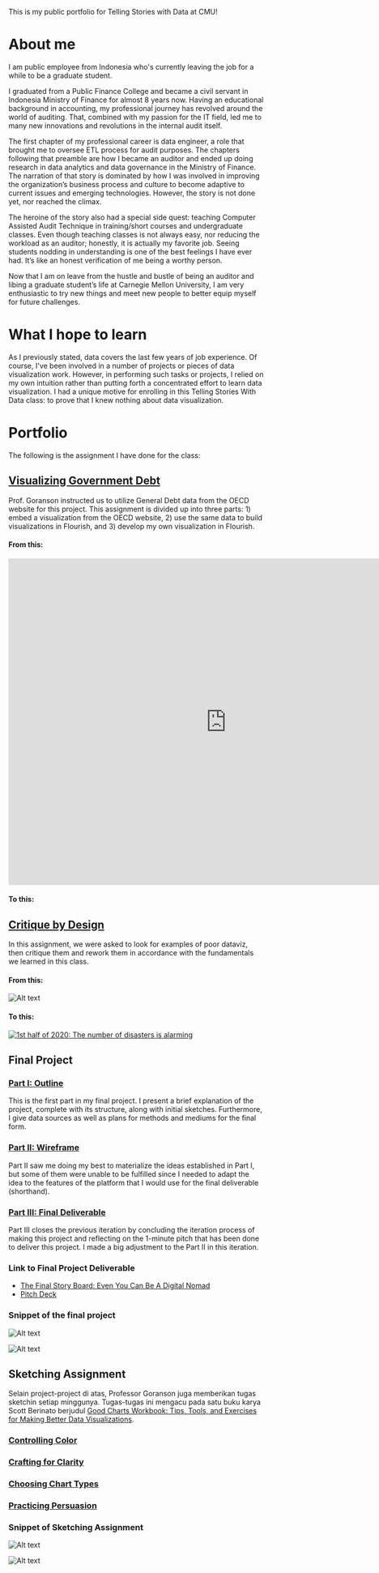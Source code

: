 This is my public portfolio for Telling Stories with Data at CMU!

# About me
I am public employee from Indonesia who's currently leaving the job for a while to be a graduate student.

I graduated from a Public Finance College and became a civil servant in Indonesia Ministry of Finance for almost 8 years now. Having an educational background in accounting, my professional journey has revolved around the world of auditing. That, combined with my passion for the IT field, led me to many new innovations and revolutions in the internal audit itself.

The first chapter of my professional career is data engineer, a role that brought me to oversee ETL process for audit purposes. The chapters following that preamble are how I became an auditor and ended up doing research in data analytics and data governance in the Ministry of Finance. The narration of that story is dominated by how I was involved in improving the organization’s business process and culture to become adaptive to current issues and emerging technologies. However, the story is not done yet, nor reached the climax. 

The heroine of the story also had a special side quest: teaching Computer Assisted Audit Technique in training/short courses and undergraduate classes. Even though teaching classes is not always easy, nor reducing the workload as an auditor; honestly, it is actually my favorite job. Seeing students nodding in understanding is one of the best feelings I have ever had. It’s like an honest verification of me being a worthy person. 

Now that I am on leave from the hustle and bustle of being an auditor and libing a graduate student’s life at Carnegie Mellon University, I am very enthusiastic to try new things and meet new people to better equip myself for future challenges.

# What I hope to learn
As I previously stated, data covers the last few years of job experience. Of course, I've been involved in a number of projects or pieces of data visualization work. However, in performing such tasks or projects, I relied on my own intuition rather than putting forth a concentrated effort to learn data visualization.
I had a unique motive for enrolling in this Telling Stories With Data class: to prove that I knew nothing about data visualization.

# Portfolio

The following is the assignment I have done for the class:

## [Visualizing Government Debt](https://irfanradarma.github.io/94870/dataviz2)
Prof. Goranson instructed us to utilize General Debt data from the OECD website for this project. This assignment is divided up into three parts: 1) embed a visualization from the OECD website, 2) use the same data to build visualizations in Flourish, and 3) develop my own visualization in Flourish.

#### From this:

<iframe src="https://data.oecd.org/chart/6O7h" width="860" height="645" style="border: 0" mozallowfullscreen="true" webkitallowfullscreen="true" allowfullscreen="true">OECD Chart: General government debt, Total, % of GDP, Annual, 2021</iframe>

#### To this:

<div class="flourish-embed flourish-chart" data-src="visualisation/11130067"><script src="https://public.flourish.studio/resources/embed.js"></script></div>

## [Critique by Design](https://irfanradarma.github.io/94870/critique_by_design)
In this assignment, we were asked to look for examples of poor dataviz, then critique them and rework them in accordance with the fundamentals we learned in this class.

#### From this:

<img
  src="bill-dollar-disaster.jpg"
  alt="Alt text"
  title="Optional title"
  style="display: inline-block; margin: 0 auto; max-width: 800px">
  
#### To this:
  
  <div class='tableauPlaceholder' id='viz1663717299004' style='position: relative'><noscript><a href='#'><img alt='1st half of 2020: The number of disasters is alarming ' src='https:&#47;&#47;public.tableau.com&#47;static&#47;images&#47;Di&#47;DisasaterFinal&#47;Sheet1&#47;1_rss.png' style='border: none' /></a></noscript><object class='tableauViz'  style='display:none;'><param name='host_url' value='https%3A%2F%2Fpublic.tableau.com%2F' /> <param name='embed_code_version' value='3' /> <param name='site_root' value='' /><param name='name' value='DisasaterFinal&#47;Sheet1' /><param name='tabs' value='no' /><param name='toolbar' value='yes' /><param name='static_image' value='https:&#47;&#47;public.tableau.com&#47;static&#47;images&#47;Di&#47;DisasaterFinal&#47;Sheet1&#47;1.png' /> <param name='animate_transition' value='yes' /><param name='display_static_image' value='yes' /><param name='display_spinner' value='yes' /><param name='display_overlay' value='yes' /><param name='display_count' value='yes' /><param name='language' value='en-US' /></object></div>                
<script type='text/javascript'>                    
  var divElement = document.getElementById('viz1663717299004');                    
  var vizElement = divElement.getElementsByTagName('object')[0];                    
  vizElement.style.width='100%';vizElement.style.height=(divElement.offsetWidth*0.50)+'px';                   
  var scriptElement = document.createElement('script');                  
  scriptElement.src = 'https://public.tableau.com/javascripts/api/viz_v1.js';               
  vizElement.parentNode.insertBefore(scriptElement, vizElement);             
</script>


## Final Project
### [Part I: Outline](https://irfanradarma.github.io/94870/FinalProject)
This is the first part in my final project. I present a brief explanation of the project, complete with its structure, along with initial sketches. Furthermore, I give data sources as well as plans for methods and mediums for the final form.

### [Part II: Wireframe](https://irfanradarma.github.io/94870/Project_Part2)
Part II saw me doing my best to materialize the ideas established in Part I, but some of them were unable to be fulfilled since I needed to adapt the idea to the features of the platform that I would use for the final deliverable (shorthand).

### [Part III: Final Deliverable](https://irfanradarma.github.io/94870/Final_Project)
Part III closes the previous iteration by concluding the iteration process of making this project and reflecting on the 1-minute pitch that has been done to deliver this project. I made a big adjustment to the Part II in this iteration.

### Link to Final Project Deliverable
- [The Final Story Board: Even You Can Be A Digital Nomad](https://carnegiemellon.shorthandstories.com/being-a-digital-nomad/index.html)
- [Pitch Deck](https://www.canva.com/design/DAFOp_5mqgc/q19m89QAAJOKZWV43X_LmQ/view?utm_content=DAFOp_5mqgc&utm_campaign=designshare&utm_medium=link&utm_source=publishpresent)

### Snippet of the final project
<img
  src="snippet.png"
  alt="Alt text"
  title="Optional title"
  style="display: inline-block; margin: 0 auto; max-width: 800px">

<img
  src="1st snippet2.png"
  alt="Alt text"
  title="Optional title"
  style="display: inline-block; margin: 0 auto; max-width: 800px">


## Sketching Assignment
Selain project-project di atas, Professor Goranson juga memberikan tugas sketchin setiap minggunya. Tugas-tugas ini mengacu pada satu buku karya Scott Berinato berjudul [Good Charts Workbook: Tips, Tools, and Exercises for Making Better Data Visualizations](https://www.goodreads.com/book/show/37956046-good-charts-workbook).

### [Controlling Color](https://irfanradarma.github.io/94870/workbook_ch1)

### [Crafting for Clarity](https://irfanradarma.github.io/94870/ch2/workbook_ch2)

### [Choosing Chart Types](https://irfanradarma.github.io/94870/ch3/workbook_ch3)

### [Practicing Persuasion](https://irfanradarma.github.io/94870/netflix/persuasion)


### Snippet of Sketching Assignment

<img
  src="3.3.1.png"
  alt="Alt text"
  title="Optional title"
  style="display: inline-block; margin: 0 auto; max-width: 800px">
  
<img
  src="ch2/2.5.png"
  alt="Alt text"
  title="Optional title"
  style="display: inline-block; margin: 0 auto; max-width: 800px">
